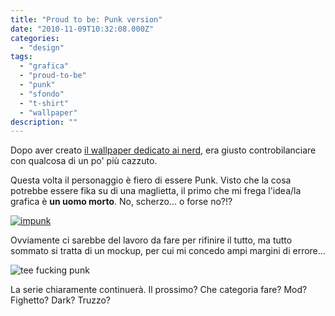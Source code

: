 ```yaml
---
title: "Proud to be: Punk version"
date: "2010-11-09T10:32:08.000Z"
categories:
  - "design"
tags:
  - "grafica"
  - "proud-to-be"
  - "punk"
  - "sfondo"
  - "t-shirt"
  - "wallpaper"
description: ""
---
```


Dopo aver creato [il wallpaper dedicato ai nerd](http://blog.enricodeleo.com/proud-to-be-una-serie-di-wallpapers-e-forse/), era giusto controbilanciare con qualcosa di un po' più cazzuto.

Questa volta il personaggio è fiero di essere Punk. Visto che la cosa potrebbe essere fika su di una maglietta, il primo che mi frega l'idea/la grafica è **un uomo morto**. No, scherzo... o forse no?!?

[![](https://enricodeleo.s3.eu-south-1.amazonaws.com/uploads/2010/11/impunk-1024x640.jpg "impunk")](http://fav.me/d325g4k)

Ovviamente ci sarebbe del lavoro da fare per rifinire il tutto, ma tutto sommato si tratta di un mockup, per cui mi concedo ampi margini di errore...

![](https://enricodeleo.s3.eu-south-1.amazonaws.com/uploads/2010/11/tee-fucking-punk.jpg "tee fucking punk")

La serie chiaramente continuerà. Il prossimo? Che categoria fare? Mod? Fighetto? Dark? Truzzo?
